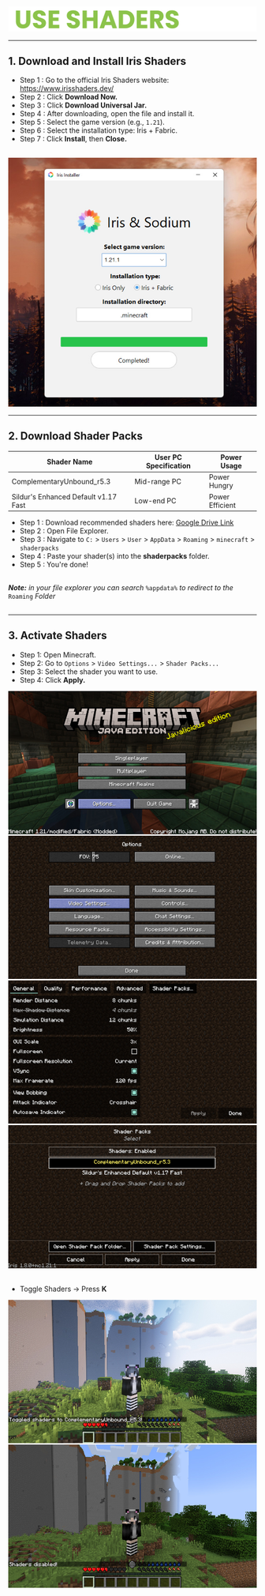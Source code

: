 ##

<div align="center"> <img src="assets/texts/use shaders.png"> </div>

---

## 1. Download and Install Iris Shaders

- Step 1 : Go to the official Iris Shaders website: https://www.irisshaders.dev/
- Step 2 : Click **Download Now.**
- Step 3 : Click **Download Universal Jar.**
- Step 4 : After downloading, open the file and install it.
- Step 5 : Select the game version (e.g., `1.21`).
- Step 6 : Select the installation type: Iris + Fabric.
- Step 7 : Click **Install**, then **Close.**

##

<div align="center"> <img src="assets/images/use-shaders/Screenshot (665).jpg"> </div>

---

## 2. Download Shader Packs

| Shader Name                                | User PC Specification | Power Usage      |
|--------------------------------------------|------------------------|------------------|
| ComplementaryUnbound_r5.3                  | Mid-range PC           | Power Hungry     |
| Sildur's Enhanced Default v1.17 Fast       | Low-end PC             | Power Efficient  |

- Step 1 : Download recommended shaders here: [Google Drive Link](https://drive.google.com/drive/u/0/folders/1zhcKd8_JRFz0OPrVxE_usgp4cKsTGP38)
- Step 2 : Open File Explorer.
- Step 3 : Navigate to `C:` > `Users` > `User` > `AppData` > `Roaming` > `minecraft` > `shaderpacks`
- Step 4 : Paste your shader(s) into the **shaderpacks** folder.
- Step 5 : You're done!
##

***Note:** in your file explorer you can search* `%appdata%` *to redirect to the* `Roaming` *Folder*

##

---

## 3. Activate Shaders

- Step 1: Open Minecraft.
- Step 2: Go to `Options` > `Video Settings...` > `Shader Packs...`
- Step 3: Select the shader you want to use.
- Step 4: Click **Apply.**

<div align="center"> <img src="assets/images/use-shaders/Screenshot (668).jpg"> </div>  
<div align="center"> <img src="assets/images/use-shaders/Screenshot (669).jpg"> </div>  
<div align="center"> <img src="assets/images/use-shaders/Screenshot (670).jpg"> </div>  
<div align="center"> <img src="assets/images/use-shaders/Screenshot (672).jpg"> </div>  

##

- Toggle Shaders -> Press **K**

<div align="center"> <img src="assets/images/use-shaders/Screenshot (674).jpg"> </div>  
<div align="center"> <img src="assets/images/use-shaders/Screenshot (675).jpg"> </div>  


